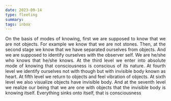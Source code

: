 ```yaml
---
date: 2023-09-14
type: fleeting
summary:
tags: inbox
---
```

<p align="justify"> On the basis of modes of knowing, first we are supposed to know that we are not objects. For example we know that we are not stones. Then, at the second stage we know that we have separated ourselves from objects. And we are supposed to identify ourselves with the observer self. We are he/she who knows that he/she knows. At the third level we enter into absolute mode of knowing that consciousness is conscious of its nature. At fourth level we identify ourselves not with though but with invisible body known as heart. At fifth level we return to objects and feel vibration of objects. At sixth level we also visualize objects have invisible body. And at the seventh level we realize our being that we are one with objects that the invisible body is knowing itself. Everything sinks onto itself, that is consciousness</p>



